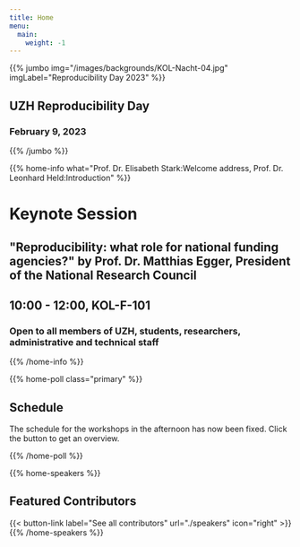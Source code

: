 ```yaml
---
title: Home
menu:
  main:
    weight: -1
---
```


<!-- JUMBO -->
{{% jumbo img="/images/backgrounds/KOL-Nacht-04.jpg" imgLabel="Reproducibility Day 2023" %}}
## UZH Reproducibility Day
### **February 9, 2023**
{{% /jumbo %}}

<!-- INFO BLOCK -->
{{% home-info what="Prof. Dr. Elisabeth Stark:Welcome address, Prof. Dr. Leonhard Held:Introduction" %}}
# **Keynote Session**
## "Reproducibility: what role for national funding agencies?" by Prof. Dr. Matthias Egger, President of the National Research Council
## **10:00 - 12:00, KOL-F-101**
### Open to all members of UZH, students, researchers, administrative and technical staff
{{% /home-info %}}


<!-- REGISTRATION FORM --> 
{{% home-poll class="primary" %}} 
## Schedule 

The schedule for the workshops in the afternoon has now been fixed. Click the button to get an overview.

{{% /home-poll %}}

<!--
{{% jumbo-logoless img="images/backgrounds/kol-f-101.png" imgLabel="KOL-F-101" %}}
## Keynote Session
### Welcome address by Prof. Dr. Elisabeth Stark, Vice President Research
### Introduction by Prof. Dr. Leonhard Held, Director of the CRS
### Keynote by Prof. Dr. Matthias Egger, President of the National Research Council at SNSF
### **10:00 - 12:00, KOL-F-101**
{{% /jumbo-logoless %}}
-->

<!-- SPEAKERS -->
<!-- BREAKS JUMBO IMAGE -->
{{% home-speakers %}}
## Featured Contributors
{{< button-link label="See all contributors" url="./speakers" icon="right" >}}
{{% /home-speakers %}}

<!-- INFO -->

<!-- THE MAP 
{{% home-location
    image="/images/map_en.jpg"
    address="University of Zürich, Rämistrasse 71, 8006 Zürich"
    latitude="47.374625"
    longitude="8.548649"
    %}}
{{% /home-location %}}
-->


